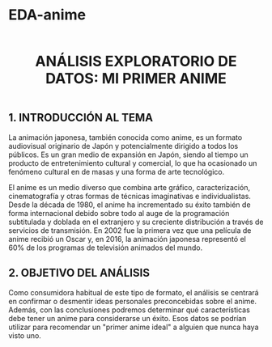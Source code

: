 # EDA-anime
<div style="display:flex; flex-direction:column; align-items:center; justify-content:center; text-align:center;">
    <h1>ANÁLISIS EXPLORATORIO DE DATOS: MI PRIMER ANIME</h1>  
</div>

## 1. INTRODUCCIÓN AL TEMA

La animación japonesa, también conocida como anime, es un formato audiovisual originario de Japón y potencialmente dirigido a todos los públicos. Es un gran medio de expansión en Japón, siendo al tiempo un producto de entretenimiento cultural y comercial, lo que ha ocasionado un fenómeno cultural en de masas y una forma de arte tecnológico.

El anime es un medio diverso que combina arte gráfico, caracterización, cinematografía y otras formas de técnicas imaginativas e individualistas. Desde la década de 1980, el anime ha incrementado su éxito también de forma internacional debido sobre todo al auge de la programación subtitulada y doblada en el extranjero y su creciente distribución a través de servicios de transmisión. En 2002 fue la primera vez que una película de anime recibió un Oscar y, en 2016, la animación japonesa representó el 60% de los programas de televisión animados del mundo.

## 2. OBJETIVO DEL ANÁLISIS

Como consumidora habitual de este tipo de formato, el análisis se centrará en confirmar o desmentir ideas personales preconcebidas sobre el anime. Además, con las conclusiones podremos determinar qué características debe tener un anime para considerarse un éxito. Esos datos se podrían utilizar para recomendar un "primer anime ideal" a alguien que nunca haya visto uno.
